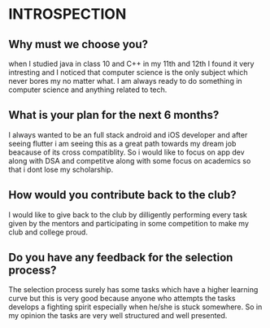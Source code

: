 # INTROSPECTION
## Why must we choose you?
when I studied java in class 10 and C++ in my 11th and 12th I found it very intresting and I noticed that computer science is the only subject which never bores my no matter what. I am always ready to do something in computer science and anything related to tech.
## What is your plan for the next 6 months?
I always wanted to be an full stack android and iOS developer and after seeing flutter i am seeing this as a great path towards my dream job beacause of its cross compatiblity. So i would like to focus on app dev along with DSA and competitve along with some focus on academics so that i dont lose my scholarship.
## How would you contribute back to the club?
I would like to give back to the club by dilligently performing every task given by the mentors and participating in some competition to make my club and college proud.
## Do you have any feedback for the selection process?
 The selection process surely has some tasks which have a higher learning curve but this is very good because anyone who attempts the tasks develops a fighting spirit especially when  he/she is stuck somewhere. So in my opinion the tasks are very well structured and well presented.

